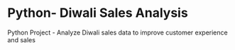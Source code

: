 # Python- Diwali Sales Analysis

Python Project - Analyze Diwali sales data to improve customer experience and sales
